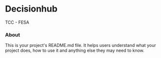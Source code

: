 Decisionhub
===========

TCC - FESA

### About

This is your project's README.md file. It helps users understand what your
project does, how to use it and anything else they may need to know.